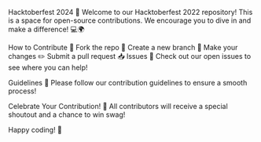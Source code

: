 Hacktoberfest 2024 🎉
Welcome to our Hacktoberfest 2022 repository! This is a space for open-source contributions. We encourage you to dive in and make a difference! 💻🌍

How to Contribute 🤝
Fork the repo 🍴
Create a new branch 🌿
Make your changes ✏️
Submit a pull request 📥
Issues 🐞
Check out our open issues to see where you can help!

Guidelines 📜
Please follow our contribution guidelines to ensure a smooth process!

Celebrate Your Contribution! 🎊
All contributors will receive a special shoutout and a chance to win swag!

Happy coding! 🚀


